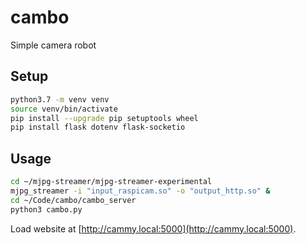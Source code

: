 # cambo

Simple camera robot

## Setup

```bash
python3.7 -m venv venv
source venv/bin/activate
pip install --upgrade pip setuptools wheel
pip install flask dotenv flask-socketio
```

## Usage

```bash
cd ~/mjpg-streamer/mjpg-streamer-experimental
mjpg_streamer -i "input_raspicam.so" -o "output_http.so" &
cd ~/Code/cambo/cambo_server
python3 cambo.py
```

Load website at [http://cammy.local:5000](http://cammy.local:5000).


